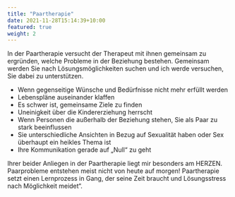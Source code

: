 ```yaml
---
title: "Paartherapie"
date: 2021-11-28T15:14:39+10:00
featured: true
weight: 2
---
```

In der Paartherapie versucht der Therapeut mit ihnen gemeinsam zu ergründen, welche Probleme in der Beziehung bestehen. Gemeinsam werden Sie nach Lösungsmöglichkeiten suchen und ich werde versuchen, Sie dabei zu unterstützen.

* Wenn gegenseitige Wünsche und Bedürfnisse nicht mehr erfüllt werden
* Lebenspläne auseinander klaffen
* Es schwer ist, gemeinsame Ziele zu finden
* Uneinigkeit über die Kindererziehung herrscht
* Wenn Personen die außerhalb der Beziehung stehen, Sie als Paar zu stark beeinflussen
* Sie unterschiedliche Ansichten in Bezug auf Sexualität haben oder Sex überhaupt ein heikles Thema ist
* Ihre Kommunikation gerade auf „Null“ zu geht

Ihrer beider Anliegen in der Paartherapie liegt mir besonders am HERZEN. Paarprobleme entstehen meist nicht von heute auf morgen!
Paartherapie setzt einen Lernprozess in Gang, der seine Zeit braucht und Lösungsstress nach Möglichkeit meidet“.